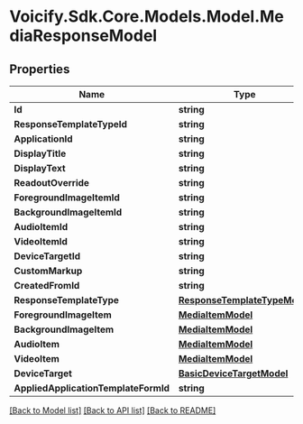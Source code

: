# Voicify.Sdk.Core.Models.Model.MediaResponseModel
## Properties

Name | Type | Description | Notes
------------ | ------------- | ------------- | -------------
**Id** | **string** |  | [optional] 
**ResponseTemplateTypeId** | **string** |  | [optional] 
**ApplicationId** | **string** |  | [optional] 
**DisplayTitle** | **string** |  | [optional] 
**DisplayText** | **string** |  | [optional] 
**ReadoutOverride** | **string** |  | [optional] 
**ForegroundImageItemId** | **string** |  | [optional] 
**BackgroundImageItemId** | **string** |  | [optional] 
**AudioItemId** | **string** |  | [optional] 
**VideoItemId** | **string** |  | [optional] 
**DeviceTargetId** | **string** |  | [optional] 
**CustomMarkup** | **string** |  | [optional] 
**CreatedFromId** | **string** |  | [optional] 
**ResponseTemplateType** | [**ResponseTemplateTypeModel**](ResponseTemplateTypeModel.md) |  | [optional] 
**ForegroundImageItem** | [**MediaItemModel**](MediaItemModel.md) |  | [optional] 
**BackgroundImageItem** | [**MediaItemModel**](MediaItemModel.md) |  | [optional] 
**AudioItem** | [**MediaItemModel**](MediaItemModel.md) |  | [optional] 
**VideoItem** | [**MediaItemModel**](MediaItemModel.md) |  | [optional] 
**DeviceTarget** | [**BasicDeviceTargetModel**](BasicDeviceTargetModel.md) |  | [optional] 
**AppliedApplicationTemplateFormId** | **string** |  | [optional] 

[[Back to Model list]](../README.md#documentation-for-models) [[Back to API list]](../README.md#documentation-for-api-endpoints) [[Back to README]](../README.md)

